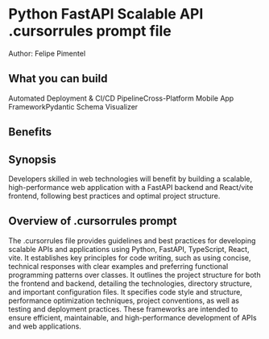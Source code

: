 # Python FastAPI Scalable API .cursorrules prompt file

Author: Felipe Pimentel

## What you can build
Automated Deployment & CI/CD PipelineCross-Platform Mobile App FrameworkPydantic Schema Visualizer

## Benefits


## Synopsis
Developers skilled in web technologies will benefit by building a scalable, high-performance web application with a FastAPI backend and React/vite frontend, following best practices and optimal project structure.

## Overview of .cursorrules prompt
The .cursorrules file provides guidelines and best practices for developing scalable APIs and applications using Python, FastAPI, TypeScript, React, vite. It establishes key principles for code writing, such as using concise, technical responses with clear examples and preferring functional programming patterns over classes. It outlines the project structure for both the frontend and backend, detailing the technologies, directory structure, and important configuration files. It specifies code style and structure, performance optimization techniques, project conventions, as well as testing and deployment practices. These frameworks are intended to ensure efficient, maintainable, and high-performance development of APIs and web applications.

